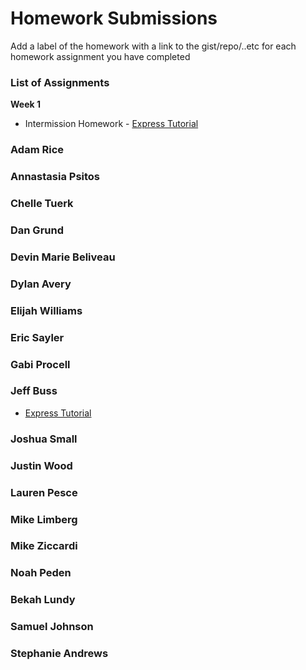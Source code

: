 # Homework Submissions

Add a label of the homework with a link to the gist/repo/..etc for each homework assignment you have completed

### List of Assignments

**Week 1**

* Intermission Homework - [Express Tutorial](https://www.tutorialspoint.com/nodejs/nodejs_express_framework.htm)

### Adam Rice

### Annastasia Psitos

### Chelle Tuerk

### Dan Grund

### Devin Marie Beliveau

### Dylan Avery

### Elijah Williams

### Eric Sayler

### Gabi Procell

### Jeff Buss

* [Express Tutorial](https://github.com/JeffBuss/express-tutorial)

### Joshua Small

### Justin Wood

### Lauren Pesce

### Mike Limberg

### Mike Ziccardi

### Noah Peden

### Bekah Lundy

### Samuel Johnson

### Stephanie Andrews
